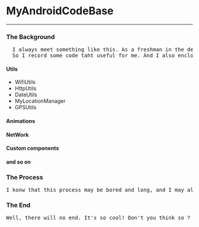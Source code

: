 # MyAndroidCodeBase
---
### The Background

<pre>
  I always meet something like this. As a freshman in the developement of android. I often find myself forgetable for some skills.
  So I record some code taht useful for me. And I also enclose them for better used. Hope I can get a happy time. 
</pre>

#### Utils

* WifiUtils
* HttpUtils
* DateUtils
* MyLocationManager
* GPSUtils

#### Animations

#### NetWork

#### Custom components

#### and so on 


### The Process

<pre>
I konw that this process may be bored and long, and I may also cannot do it well. So I hope you guys fork or watch it for a better spreading, It may help others someway. So let's start.
</pre>


### The End

<pre>
Well, there will no end. It's so cool! Don't you think so ?
</pre>
